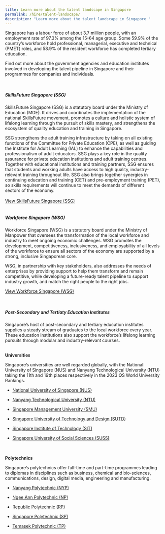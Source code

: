```yaml
---
title: Learn more about the talent landscape in Singapore
permalink: /hire/talent-landscape/
description: "Learn more about the talent landscape in Singapore "
---
```

Singapore has a labour force of about 3.7 million people, with an employment rate of 97.3% among the 15-64 age group. Some 59.9% of the country’s workforce hold professional, managerial, executive and technical (PMET) roles, and 58.9% of the resident workforce has completed tertiary education.&nbsp;

Find out more about the government agencies and education institutes involved in developing the talent pipeline in Singapore and their programmes for companies and individuals.<br>

<br>

<h5>SkillsFuture Singapore (SSG)</h5>

SkillsFuture Singapore (SSG) is a statutory board under the Ministry of Education (MOE). It drives and coordinates the implementation of the national SkillsFuture movement, promotes a culture and holistic system of lifelong learning through the pursuit of skills mastery, and strengthens the ecosystem of quality education and training in Singapore.&nbsp;

SSG strengthens the adult training infrastructure by taking on all existing functions of the Committee for Private Education (CPE), as well as guiding the Institute for Adult Learning (IAL) to enhance the capabilities and professionalism of adult educators. SSG plays a key role in the quality assurance for private education institutions and adult training centres. Together with educational institutions and training partners, SSG ensures that students and working adults have access to high quality, industry-relevant training throughout life. SSG also brings together synergies in continuing education and training (CET) and pre-employment training (PET), so skills requirements will continue to meet the demands of different sectors of the economy.<br>
<br>
[View SkillsFuture Singapore (SSG)](https://www.ssg-wsg.gov.sg/)<br>
<br>

<h5>Workforce Singapore (WSG)</h5>

Workforce Singapore (WSG) is a statutory board under the Ministry of Manpower that oversees the transformation of the local workforce and industry to meet ongoing economic challenges. WSG promotes the development, competitiveness, inclusiveness, and employability of all levels of the workforce to ensure all sectors of the economy are supported by a strong, inclusive Singaporean core.&nbsp;

WSG, in partnership with key stakeholders, also addresses the needs of enterprises by providing support to help them transform and remain competitive, while developing a future-ready talent pipeline to support industry growth, and match the right people to the right jobs.<br>

[View Workforce Singapore (WSG)](https://www.ssg-wsg.gov.sg/)<br>

<br>

<h5>Post-Secondary and Tertiaty Education Institutes</h5>

Singapore’s host of post-secondary and tertiary education institutes supplies a steady stream of graduates to the local workforce every year. These education institutions also support the workforce’s lifelong learning pursuits through modular and industry-relevant courses.&nbsp;<br>
<br>

<b>Universities</b>

Singapore’s universities are well regarded globally, with the National University of Singapore (NUS) and Nanyang Technological University (NTU) taking the 11th and 19th places respectively in the 2023 QS World University Rankings.

*   [National University of Singapore (NUS)](https://nus.edu.sg/)
    
*   [Nanyang Technological University (NTU)](https://www.ntu.edu.sg/)
    
*   [Singapore Management University (SMU)](https://www.smu.edu.sg/)
    
*   [Singapore University of Technology and Design (SUTD)](https://www.sutd.edu.sg/)

*  [Singapore Institute of Technology (SIT)](https://www.singaporetech.edu.sg/)
    
*   [Singapore University of Social Sciences (SUSS)](https://www.suss.edu.sg/)
 
<br>
<br>
<b>Polytechnics</b><br>

Singapore’s polytechnics offer full-time and part-time programmes leading to diplomas in disciplines such as business, chemical and bio-sciences, communications, design, digital media, engineering and manufacturing.<br>

*   [Nanyang Polytechnic (NYP)](https://www.nyp.edu.sg/)

*   [Ngee Ann Polytechnic (NP)](https://www.np.edu.sg/)
    
*   [Republic Polytechnic (RP)](https://www.rp.edu.sg/)
    
*   [Singapore Polytechnic (SP)](https://www.sp.edu.sg/)
    
*   [Temasek Polytechnic (TP)](https://www.tp.edu.sg/)